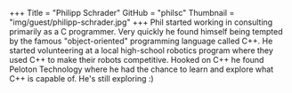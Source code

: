 +++
Title = "Philipp Schrader"
GitHub = "philsc"
Thumbnail = "img/guest/philipp-schrader.jpg"
+++
Phil started working in consulting primarily as a C programmer. Very quickly he found himself being tempted by the famous "object-oriented" programming language called C++.
He started volunteering at a local high-school robotics program where they used C++ to make their robots competitive.
Hooked on C++ he found Peloton Technology where he had the chance to learn and explore what C++ is capable of. He's still exploring :)